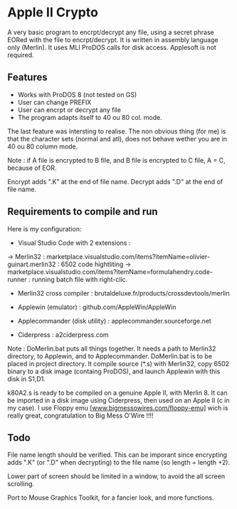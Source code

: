 # Apple II Crypto

A very basic program to encrpt/decrypt any file, using a secret phrase EORed with the file to encrpt/decrypt.
It is written in assembly language only (Merlin). It uses MLI ProDOS calls for disk access.
Applesoft is not required.

## Features

* Works with ProDOS 8 (not tested on GS)
* User can change PREFIX
* User can encrpt or decrypt any file
* The program adapts itself to 40 ou 80 col. mode.

The last feature was intersting to realise. The non obvious thing (for me) is that the character sets (normal and atl), does not behave wether you are in 40 ou 80 column mode.

Note : if A file is encrypted to B file, and B file is encrypted to C file, A = C, because of EOR.

Encrypt adds ".K" at the end of file name.
Decrypt adds ".D" at the end of file name.

## Requirements to compile and run

Here is my configuration:

* Visual Studio Code with 2 extensions :

-> Merlin32 : marketplace.visualstudio.com/items?itemName=olivier-guinart.merlin32 : 6502 code hightliting
-> marketplace.visualstudio.com/items?itemName=formulahendry.code-runner : running batch file with right-clic.

* Merlin32 cross compiler : brutaldeluxe.fr/products/crossdevtools/merlin

* Applewin (emulator) : github.com/AppleWin/AppleWin

* Applecommander (disk utility) : applecommander.sourceforge.net

* Ciderpress : a2ciderpress.com

Note :
DoMerlin.bat puts all things together. It needs a path to Merlin32 directory, to Applewin, and to Applecommander.
DoMerlin.bat is to be placed in project directory.
It compile source (*.s) with Merlin32, copy 6502 binary to a disk image (containg ProDOS), and launch Applewin with this disk in S1,D1.

k80A2.s is ready to be compiled on a genuine Apple II, with Merlin 8.
It can be imported in a disk image using Ciderpress, then used on an Apple II (c in my case).
I use Floppy emu [www.bigmessowires.com/floppy-emu] wich is really great, congratulation to Big Mess O'Wire !!!!

## Todo

File name length should be verified. This can be imporant since encrypting adds ".K" (or ".D" when decrypting) to the file name (so length = length +2).

Lower part of screen should be limited in a window, to avoid the all screen scrolling.

Port to Mouse Graphics Toolkit, for a fancier look, and more functions.
